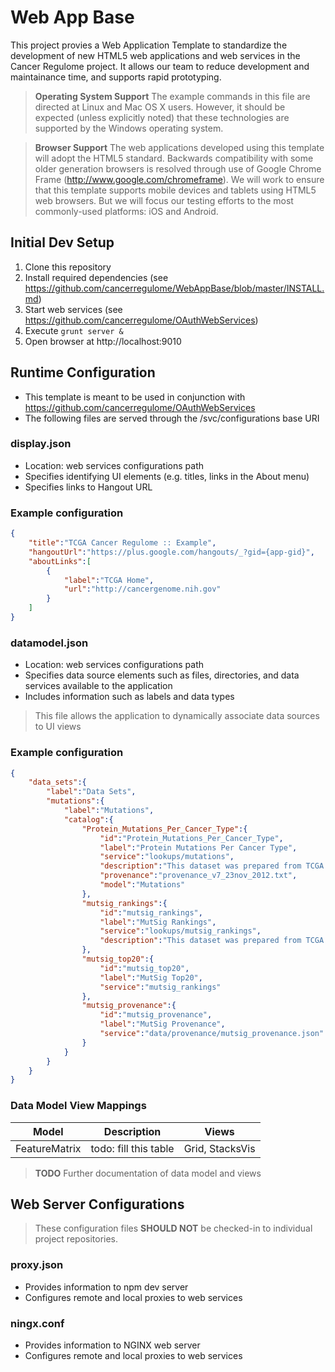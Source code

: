 # Web App Base #
This project provies a Web Application Template to standardize the development of new HTML5 web applications and
web services in the Cancer Regulome project.  It allows our team to reduce development and maintainance time, and 
supports rapid prototyping.

> **Operating System Support**
> The example commands in this file are directed at Linux and Mac OS X users.  However, it should be expected (unless
> explicitly noted) that these technologies are supported by the Windows operating system.

> **Browser Support**
> The web applications developed using this template will adopt the HTML5 standard.  Backwards compatibility
> with some older generation browsers is resolved through use of Google Chrome Frame (http://www.google.com/chromeframe).
> We will work to ensure that this template supports mobile devices and tablets using HTML5 web browsers.  But
> we will focus our testing efforts to the most commonly-used platforms: iOS and Android.


Initial Dev Setup
-----
1. Clone this repository
2. Install required dependencies (see https://github.com/cancerregulome/WebAppBase/blob/master/INSTALL.md)
3. Start web services (see https://github.com/cancerregulome/OAuthWebServices)
4. Execute ```grunt server &```
5. Open browser at http://localhost:9010

Runtime Configuration
-----
* This template is meant to be used in conjunction with https://github.com/cancerregulome/OAuthWebServices
* The following files are served through the /svc/configurations base URI

### display.json ###
 * Location: web services configurations path
 * Specifies identifying UI elements (e.g. titles, links in the About menu)
 * Specifies links to Hangout URL

### Example configuration ###
```json
{
    "title":"TCGA Cancer Regulome :: Example",
    "hangoutUrl":"https://plus.google.com/hangouts/_?gid={app-gid}",
    "aboutLinks":[
        {
            "label":"TCGA Home",
            "url":"http://cancergenome.nih.gov"
        }
    ]
}
```

### datamodel.json ###
 * Location: web services configurations path
 * Specifies data source elements such as files, directories, and data services available to the application
 * Includes information such as labels and data types

> This file allows the application to dynamically associate data sources to UI views

### Example configuration ###
```json
{
    "data_sets":{
        "label":"Data Sets",
        "mutations":{
            "label":"Mutations",
            "catalog":{
                "Protein_Mutations_Per_Cancer_Type":{
                    "id":"Protein_Mutations_Per_Cancer_Type",
                    "label":"Protein Mutations Per Cancer Type",
                    "service":"lookups/mutations",
                    "description":"This dataset was prepared from TCGA MAF files produced by Firehose",
                    "provenance":"provenance_v7_23nov_2012.txt",
                    "model":"Mutations"
                },
                "mutsig_rankings":{
                    "id":"mutsig_rankings",
                    "label":"MutSig Rankings",
                    "service":"lookups/mutsig_rankings",
                    "description":"This dataset was prepared from TCGA MutSig 2.0 data produced by Firehose"
                },
                "mutsig_top20":{
                    "id":"mutsig_top20",
                    "label":"MutSig Top20",
                    "service":"mutsig_rankings"
                },
                "mutsig_provenance":{
                    "id":"mutsig_provenance",
                    "label":"MutSig Provenance",
                    "service":"data/provenance/mutsig_provenance.json"
                }
            }
        }
    }
}
```

### Data Model View Mappings ###
| Model | Description | Views |
| --- | --- | --- |
| FeatureMatrix | todo: fill this table | Grid, StacksVis |

> **TODO** Further documentation of data model and views

Web Server Configurations
-----
> These configuration files **SHOULD NOT** be checked-in to individual project repositories.

### proxy.json ###
  * Provides information to npm dev server
  * Configures remote and local proxies to web services

### ningx.conf ###
  * Provides information to NGINX web server
  * Configures remote and local proxies to web services
